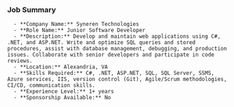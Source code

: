 ### Job Summary
      - **Company Name:** Syneren Technologies
      - **Role Name:** Junior Software Developer
      - **Description:** Develop and maintain web applications using C#, .NET, and ASP.NET. Write and optimize SQL queries and stored procedures, assist with database management, debugging, and production issues. Collaborate with senior developers and participate in code reviews.
      - **Location:** Alexandria, VA
      - **Skills Required:** C#, .NET, ASP.NET, SQL, SQL Server, SSMS, Azure services, IIS, version control (Git), Agile/Scrum methodologies, CI/CD, communication skills.
      - **Experience Level:** 1+ years
      - **Sponsorship Available:** No
      